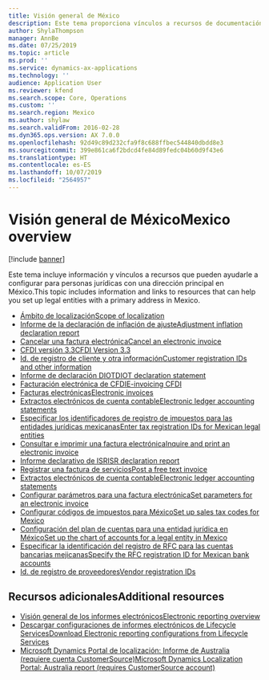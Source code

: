 ```yaml
---
title: Visión general de México
description: Este tema proporciona vínculos a recursos de documentación para México de Microsoft Dynamics 365 Finance.
author: ShylaThompson
manager: AnnBe
ms.date: 07/25/2019
ms.topic: article
ms.prod: ''
ms.service: dynamics-ax-applications
ms.technology: ''
audience: Application User
ms.reviewer: kfend
ms.search.scope: Core, Operations
ms.custom: ''
ms.search.region: Mexico
ms.author: shylaw
ms.search.validFrom: 2016-02-28
ms.dyn365.ops.version: AX 7.0.0
ms.openlocfilehash: 92d49c89d232cfa9f8c688ffbec544840dbdd8e3
ms.sourcegitcommit: 399e861ca6f2bdcd4fe84d89fedc04b60d9f43e6
ms.translationtype: HT
ms.contentlocale: es-ES
ms.lasthandoff: 10/07/2019
ms.locfileid: "2564957"
---
```

# <a name="mexico-overview"></a><span data-ttu-id="0fec8-103">Visión general de México</span><span class="sxs-lookup"><span data-stu-id="0fec8-103">Mexico overview</span></span>

[!include [banner](../includes/banner.md)]

<span data-ttu-id="0fec8-104">Este tema incluye información y vínculos a recursos que pueden ayudarle a configurar para personas jurídicas con una dirección principal en México.</span><span class="sxs-lookup"><span data-stu-id="0fec8-104">This topic includes information and links to resources that can help you set up legal entities with a primary address in Mexico.</span></span> 


- [<span data-ttu-id="0fec8-105">Ámbito de localización</span><span class="sxs-lookup"><span data-stu-id="0fec8-105">Scope of localization</span></span>](latam-mex-scope.md)
- [<span data-ttu-id="0fec8-106">Informe de la declaración de inflación de ajuste</span><span class="sxs-lookup"><span data-stu-id="0fec8-106">Adjustment inflation declaration report</span></span>](latam-mex-adjustment-inflation-declaration-report.md)
- [<span data-ttu-id="0fec8-107">Cancelar una factura electrónica</span><span class="sxs-lookup"><span data-stu-id="0fec8-107">Cancel an electronic invoice</span></span>](tasks/mx-00010-cancel-electronic-invoice.md)
- [<span data-ttu-id="0fec8-108">CFDI versión 3.3</span><span class="sxs-lookup"><span data-stu-id="0fec8-108">CFDI Version 3.3</span></span>](latam-mex-cfdi-3-3.md)
- [<span data-ttu-id="0fec8-109">Id. de registro de cliente y otra información</span><span class="sxs-lookup"><span data-stu-id="0fec8-109">Customer registration IDs and other information</span></span>](tasks/mx-00007-customer-registration-ids-other-information.md)
- [<span data-ttu-id="0fec8-110">Informe de declaración DIOT</span><span class="sxs-lookup"><span data-stu-id="0fec8-110">DIOT declaration statement</span></span>](latam-mex-diot-declaration-statement.md)
- [<span data-ttu-id="0fec8-111">Facturación electrónica de CFDI</span><span class="sxs-lookup"><span data-stu-id="0fec8-111">E-invoicing CFDI</span></span>](tasks/mx-00010-e-invoicing-cfdi.md)
- [<span data-ttu-id="0fec8-112">Facturas electrónicas</span><span class="sxs-lookup"><span data-stu-id="0fec8-112">Electronic invoices</span></span>](latam-mex-CFDI-electronic-invoices.md)
- [<span data-ttu-id="0fec8-113">Extractos electrónicos de cuenta contable</span><span class="sxs-lookup"><span data-stu-id="0fec8-113">Electronic ledger accounting statements</span></span>](latam-mex-electronic-ledger-accounting-statements.md)
- [<span data-ttu-id="0fec8-114">Especificar los identificadores de registro de impuestos para las entidades jurídicas mexicanas</span><span class="sxs-lookup"><span data-stu-id="0fec8-114">Enter tax registration IDs for Mexican legal entities</span></span>](tasks/mx-00010-enter-tax-registration-ids-mexican-legal-entities.md)
- [<span data-ttu-id="0fec8-115">Consultar e imprimir una factura electrónica</span><span class="sxs-lookup"><span data-stu-id="0fec8-115">Inquire and print an electronic invoice</span></span>](tasks/mx-00010-inquire-print-electronic-invoice.md)
- [<span data-ttu-id="0fec8-116">Informe declarativo de ISR</span><span class="sxs-lookup"><span data-stu-id="0fec8-116">ISR declaration report</span></span>](latam-mex-isr-declaration-report-supporting-processes.md)
- [<span data-ttu-id="0fec8-117">Registrar una factura de servicios</span><span class="sxs-lookup"><span data-stu-id="0fec8-117">Post a free text invoice</span></span>](tasks/mx-00010-post-free-text-invoice.md)
- [<span data-ttu-id="0fec8-118">Extractos electrónicos de cuenta contable</span><span class="sxs-lookup"><span data-stu-id="0fec8-118">Electronic ledger accounting statements</span></span>](latam-mex-electronic-ledger-accounting-statements.md)
- [<span data-ttu-id="0fec8-119">Configurar parámetros para una factura electrónica</span><span class="sxs-lookup"><span data-stu-id="0fec8-119">Set parameters for an electronic invoice</span></span>](tasks/mx-00010-set-parameters-electronic-invoice.md)
- [<span data-ttu-id="0fec8-120">Configurar códigos de impuestos para México</span><span class="sxs-lookup"><span data-stu-id="0fec8-120">Set up sales tax codes for Mexico</span></span>](tasks/mx-00006-sales-tax-code.md)
- [<span data-ttu-id="0fec8-121">Configuración del plan de cuentas para una entidad jurídica en México</span><span class="sxs-lookup"><span data-stu-id="0fec8-121">Set up the chart of accounts for a legal entity in Mexico</span></span>](tasks/mx-00020-chart-accounts-legal-entity-mexico.md)
- [<span data-ttu-id="0fec8-122">Especificar la identificación del registro de RFC para las cuentas bancarias mejicanas</span><span class="sxs-lookup"><span data-stu-id="0fec8-122">Specify the RFC registration ID for Mexican bank accounts</span></span>](tasks/mx-00020-specify-rfc-registration-id-mexican-bank-accounts.md)
- [<span data-ttu-id="0fec8-123">Id. de registro de proveedores</span><span class="sxs-lookup"><span data-stu-id="0fec8-123">Vendor registration IDs</span></span>](tasks/mx-00008-vendor-registration-ids.md)

## <a name="additional-resources"></a><span data-ttu-id="0fec8-124">Recursos adicionales</span><span class="sxs-lookup"><span data-stu-id="0fec8-124">Additional resources</span></span>

- [<span data-ttu-id="0fec8-125">Visión general de los informes electrónicos</span><span class="sxs-lookup"><span data-stu-id="0fec8-125">Electronic reporting overview</span></span>](../../dev-itpro/analytics/general-electronic-reporting.md)
- [<span data-ttu-id="0fec8-126">Descargar configuraciones de informes electrónicos de Lifecycle Services</span><span class="sxs-lookup"><span data-stu-id="0fec8-126">Download Electronic reporting configurations from Lifecycle Services</span></span>](../../dev-itpro/analytics/download-electronic-reporting-configuration-lcs.md)
- [<span data-ttu-id="0fec8-127">Microsoft Dynamics Portal de localización: Informe de Australia (requiere cuenta CustomerSource)</span><span class="sxs-lookup"><span data-stu-id="0fec8-127">Microsoft Dynamics Localization Portal: Australia report (requires CustomerSource account)</span></span>](https://mbs.microsoft.com/files/customer/AX/Support/supportnews/mexico.html)
